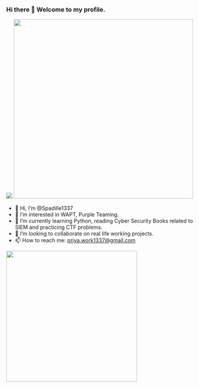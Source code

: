 ### Hi there 👋 Welcome to my profile.

<img src="https://komarev.com/ghpvc/?username=Spadille1337&color=green">
<img src="https://github-readme-stats.vercel.app/api?username=Spadille1337&show_icons=true&theme=tokyonight" width="480">

- 👋 Hi, I’m @Spadille1337
- 👀 I’m interested in WAPT, Purple Teaming.
- 🌱 I’m currently learning Python, reading Cyber Security Books related to SIEM and practicing CTF problems.
- 💞️ I’m looking to collaborate on real life working projects.
- 📫 How to reach me: priya.work1337@gmail.com

<img src="https://github-readme-stats.vercel.app/api/top-langs/?username=Spadille1337" width="350">
